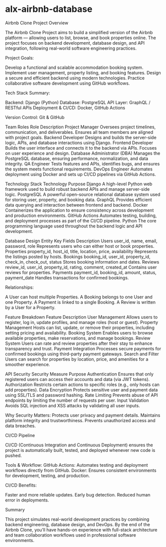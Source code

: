 # alx-airbnb-database

Airbnb Clone Project
Overview

The Airbnb Clone Project aims to build a simplified version of the Airbnb platform — allowing users to list, browse, and book properties online. The project focuses on backend development, database design, and API integration, following real-world software engineering practices.

Project Goals:

Develop a functional and scalable accommodation booking system.
Implement user management, property listing, and booking features.
Design a secure and efficient backend using modern technologies.
Practice collaborative software development using GitHub workflows.

Tech Stack Summary:

Backend: Django (Python)
Database: PostgreSQL
API Layer: GraphQL / RESTful APIs
Deployment & CI/CD: Docker, GitHub Actions

Version Control: Git & GitHub

Team Roles
Role	Description
Project Manager	Oversees project timelines, communication, and deliverables. Ensures all team members are aligned with project goals.
Backend Developer	Designs and builds the server-side logic, APIs, and database interactions using Django.
Frontend Developer	Builds the user interface and connects it to the backend via APIs. Focuses on user experience and design.
Database Administrator (DBA)	Manages the PostgreSQL database, ensuring performance, normalization, and data integrity.
QA Engineer	Tests features and APIs, identifies bugs, and ensures the system meets functional requirements.
DevOps Engineer	Automates deployment using Docker and sets up CI/CD pipelines via GitHub Actions.
    
     
Technology Stack
Technology	Purpose
Django	A high-level Python web framework used to build robust backend APIs and manage server-side logic.
PostgreSQL	A powerful open-source relational database system used for storing user, property, and booking data.
GraphQL	Provides efficient data querying and interaction between frontend and backend.
Docker	Containerizes the application to ensure consistency across development and production environments.
GitHub Actions	Automates testing, building, and deployment processes as part of the CI/CD pipeline.
Python	The core programming language used throughout the backend logic and API development.
  
 
Database Design
Entity	Key Fields	Description
Users	user_id, name, email, password, role	Represents users who can either host or book properties.
Properties	property_id, host_id, title, location, price, availability	Represents the listings posted by hosts.
Bookings	booking_id, user_id, property_id, check_in, check_out, status	Stores booking information and dates.
Reviews	review_id, user_id, property_id, rating, comment, created_at	Contains user reviews for properties.
Payments	payment_id, booking_id, amount, status, payment_date	Handles transactions for confirmed bookings.

Relationships:

A User can host multiple Properties.
A Booking belongs to one User and one Property.
A Payment is linked to a single Booking.
A Review is written by a User for a Property.

Feature Breakdown
Feature	Description
User Management	Allows users to register, log in, update profiles, and manage roles (host or guest).
Property Management	Hosts can list, update, or remove their properties, including setting pricing and availability.
Booking System	Enables users to browse available properties, make reservations, and manage bookings.
Review System	Users can rate and review properties after their stay to enhance transparency and trust.
Payment Integration	Processes secure payments for confirmed bookings using third-party payment gateways.
Search and Filter	Users can search for properties by location, price, and amenities for a smoother experience.
  
API Security
Security Measure	Purpose
Authentication	Ensures that only registered users can access their accounts and data (via JWT tokens).
Authorization	Restricts certain actions to specific roles (e.g., only hosts can add properties).
Data Encryption	Protects sensitive user and payment data using SSL/TLS and password hashing.
Rate Limiting	Prevents abuse of API endpoints by limiting the number of requests per user.
Input Validation	Avoids SQL injection and XSS attacks by validating all user inputs.

Why Security Matters:
Protects user privacy and payment details.
Maintains platform integrity and trustworthiness.
Prevents unauthorized access and data breaches.


CI/CD Pipeline

CI/CD (Continuous Integration and Continuous Deployment) ensures the project is automatically built, tested, and deployed whenever new code is pushed.

   Tools & Workflow:
GitHub Actions: Automates testing and deployment workflows directly from GitHub.
Docker: Ensures consistent environments for development, testing, and production.



CI/CD Benefits:

Faster and more reliable updates.
Early bug detection.
Reduced human error in deployments.

Summary

This project simulates real-world development practices by combining backend engineering, database design, and DevOps. By the end of the Airbnb Clone, you’ll have hands-on experience with full-stack architecture and team collaboration workflows used in professional software environments.
